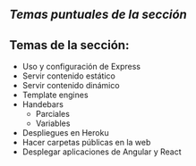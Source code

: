 ## _Temas puntuales de la sección_

## Temas de la sección:

- Uso y configuración de Express
- Servir contenido estático
- Servir contenido dinámico
- Template engines
- Handebars
  * Parciales
  * Variables
- Despliegues en Heroku
- Hacer carpetas públicas en la web
- Desplegar aplicaciones de Angular y React